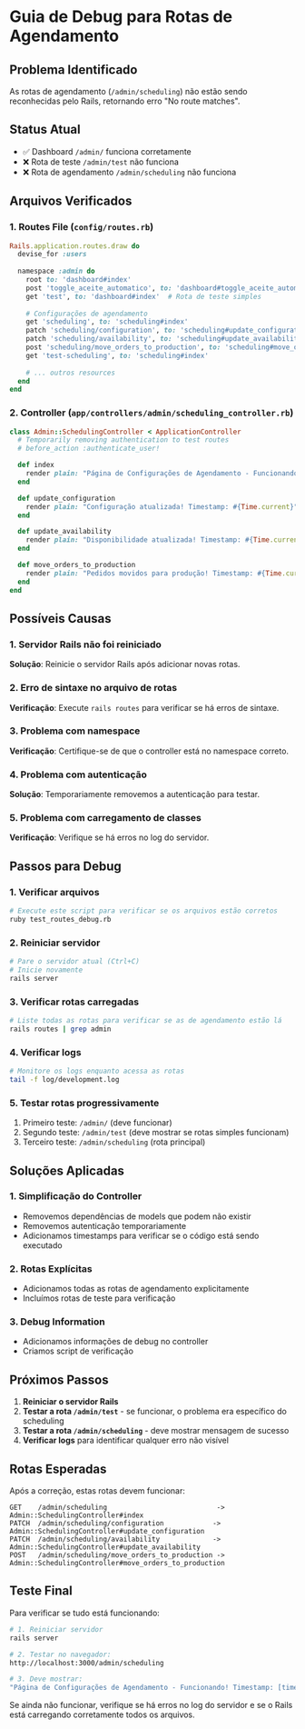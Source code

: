 # Guia de Debug para Rotas de Agendamento

## Problema Identificado
As rotas de agendamento (`/admin/scheduling`) não estão sendo reconhecidas pelo Rails, retornando erro "No route matches".

## Status Atual
- ✅ Dashboard `/admin/` funciona corretamente
- ❌ Rota de teste `/admin/test` não funciona
- ❌ Rota de agendamento `/admin/scheduling` não funciona

## Arquivos Verificados

### 1. Routes File (`config/routes.rb`)
```ruby
Rails.application.routes.draw do
  devise_for :users
  
  namespace :admin do
    root to: 'dashboard#index'
    post 'toggle_aceite_automatico', to: 'dashboard#toggle_aceite_automatico', as: :toggle_aceite_automatico
    get 'test', to: 'dashboard#index'  # Rota de teste simples
    
    # Configurações de agendamento
    get 'scheduling', to: 'scheduling#index'
    patch 'scheduling/configuration', to: 'scheduling#update_configuration'
    patch 'scheduling/availability', to: 'scheduling#update_availability'
    post 'scheduling/move_orders_to_production', to: 'scheduling#move_orders_to_production'
    get 'test-scheduling', to: 'scheduling#index'
    
    # ... outros resources
  end
end
```

### 2. Controller (`app/controllers/admin/scheduling_controller.rb`)
```ruby
class Admin::SchedulingController < ApplicationController
  # Temporarily removing authentication to test routes
  # before_action :authenticate_user!

  def index
    render plain: "Página de Configurações de Agendamento - Funcionando! Timestamp: #{Time.current}"
  end

  def update_configuration
    render plain: "Configuração atualizada! Timestamp: #{Time.current}"
  end

  def update_availability
    render plain: "Disponibilidade atualizada! Timestamp: #{Time.current}"
  end

  def move_orders_to_production
    render plain: "Pedidos movidos para produção! Timestamp: #{Time.current}"
  end
end
```

## Possíveis Causas

### 1. Servidor Rails não foi reiniciado
**Solução**: Reinicie o servidor Rails após adicionar novas rotas.

### 2. Erro de sintaxe no arquivo de rotas
**Verificação**: Execute `rails routes` para verificar se há erros de sintaxe.

### 3. Problema com namespace
**Verificação**: Certifique-se de que o controller está no namespace correto.

### 4. Problema com autenticação
**Solução**: Temporariamente removemos a autenticação para testar.

### 5. Problema com carregamento de classes
**Verificação**: Verifique se há erros no log do servidor.

## Passos para Debug

### 1. Verificar arquivos
```bash
# Execute este script para verificar se os arquivos estão corretos
ruby test_routes_debug.rb
```

### 2. Reiniciar servidor
```bash
# Pare o servidor atual (Ctrl+C)
# Inicie novamente
rails server
```

### 3. Verificar rotas carregadas
```bash
# Liste todas as rotas para verificar se as de agendamento estão lá
rails routes | grep admin
```

### 4. Verificar logs
```bash
# Monitore os logs enquanto acessa as rotas
tail -f log/development.log
```

### 5. Testar rotas progressivamente
1. Primeiro teste: `/admin/` (deve funcionar)
2. Segundo teste: `/admin/test` (deve mostrar se rotas simples funcionam)
3. Terceiro teste: `/admin/scheduling` (rota principal)

## Soluções Aplicadas

### 1. Simplificação do Controller
- Removemos dependências de models que podem não existir
- Removemos autenticação temporariamente
- Adicionamos timestamps para verificar se o código está sendo executado

### 2. Rotas Explícitas
- Adicionamos todas as rotas de agendamento explicitamente
- Incluímos rotas de teste para verificação

### 3. Debug Information
- Adicionamos informações de debug no controller
- Criamos script de verificação

## Próximos Passos

1. **Reiniciar o servidor Rails**
2. **Testar a rota `/admin/test`** - se funcionar, o problema era específico do scheduling
3. **Testar a rota `/admin/scheduling`** - deve mostrar mensagem de sucesso
4. **Verificar logs** para identificar qualquer erro não visível

## Rotas Esperadas

Após a correção, estas rotas devem funcionar:

```
GET    /admin/scheduling                           -> Admin::SchedulingController#index
PATCH  /admin/scheduling/configuration            -> Admin::SchedulingController#update_configuration  
PATCH  /admin/scheduling/availability             -> Admin::SchedulingController#update_availability
POST   /admin/scheduling/move_orders_to_production -> Admin::SchedulingController#move_orders_to_production
```

## Teste Final

Para verificar se tudo está funcionando:

```bash
# 1. Reiniciar servidor
rails server

# 2. Testar no navegador:
http://localhost:3000/admin/scheduling

# 3. Deve mostrar:
"Página de Configurações de Agendamento - Funcionando! Timestamp: [timestamp]"
```

Se ainda não funcionar, verifique se há erros no log do servidor e se o Rails está carregando corretamente todos os arquivos.